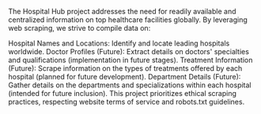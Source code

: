 The Hospital Hub project addresses the need for readily available and centralized information on top healthcare facilities globally. By leveraging web scraping, we strive to compile data on:

Hospital Names and Locations: Identify and locate leading hospitals worldwide.
Doctor Profiles (Future): Extract details on doctors' specialties and qualifications (implementation in future stages).
Treatment Information (Future): Scrape information on the types of treatments offered by each hospital (planned for future development).
Department Details (Future): Gather details on the departments and specializations within each hospital (intended for future inclusion).
This project prioritizes ethical scraping practices, respecting website terms of service and robots.txt guidelines.

